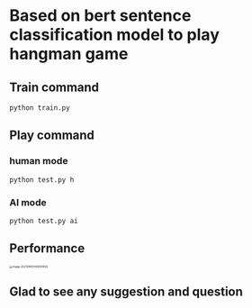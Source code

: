 

# Based on bert sentence classification model to play hangman game



## Train command

```
python train.py
```

## Play command

### human mode

```
python test.py h
```

### AI mode

```
python test.py ai
```

## Performance

<img src="/Users/xanxus1111/Library/Application Support/typora-user-images/image-20230805143609926.png" alt="image-20230805143609926" style="zoom: 33%;" />



## Glad to see any suggestion and question
